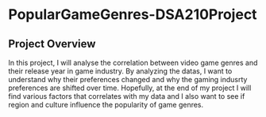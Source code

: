 # PopularGameGenres-DSA210Project

## Project Overview

In this project, I will analyse the correlation between video game genres and their release year in game industry. By analyzing the datas, I want to understand why their preferences changed and why the gaming indusrty preferences are shifted over time. Hopefully, at the end of my project I will find various factors that correlates with my data and I also want to see if region and culture influence the popularity of game genres.

